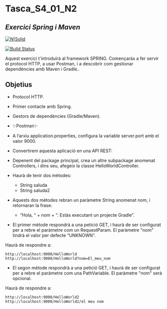 # Tasca_S4_01_N2
## _Exercici Spring i Maven_

[![N|Solid](https://itacademy.barcelonactiva.cat/pluginfile.php/1/theme_remui/logo/1666775845/logo.png)](https://nodesource.com/products/nsolid)

[![Build Status](https://travis-ci.org/joemccann/dillinger.svg?branch=master)](https://travis-ci.org/joemccann/dillinger)

Aquest exercici t'introduirà al framework SPRING. 
Començaràs a fer servir el protocol HTTP, a usar Postman, i a descobrir com gestionar dependències amb Maven i Gradle..


## Objetius
- Protocol HTTP.
- Primer contacte amb Spring.
- Gestors de dependències (Gradle/Maven).
- ✨Postman✨



- A l’arxiu application.properties, configura la variable server.port amb el valor 9000.
- Convertirem aquesta aplicació en una API REST:
- Depenent del package principal, crea un altre subpackage anomenat Controllers, i dins seu, afegeix la classe HelloWorldController.
- Haurà de tenir dos mètodes:
   - String saluda
   - String saluda2
- Aquests dos mètodes rebran un paràmetre String anomenat nom, i retornaran la frase:
  - “Hola, “ + nom + “. Estàs executant un projecte Gradle”.
- El primer mètode respondrà a una petició GET, i haurà de ser configurat per a rebre el paràmetre com un RequestParam. El paràmetre "nom" tindrà el valor per defecte “UNKNOWN”.

Haurà de respondre a:

    http://localhost:9000/HelloWorld
    http://localhost:9000/HelloWorld?nom=El_meu_nom

- El segon mètode respondrà a una petició GET, i haurà de ser configurat per a rebre el paràmetre com una PathVariable. El paràmetre "nom" serà opcional.

Haurà de respondre a:

    http://localhost:9000/HelloWorld2
    http://localhost:9000/HelloWorld2/el meu nom

